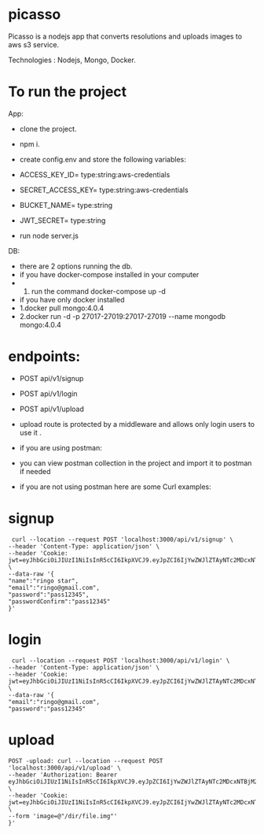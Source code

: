 # picasso

Picasso is a nodejs app that converts resolutions and uploads images to aws s3 service.


Technologies : Nodejs, Mongo, Docker.

# To run the project


App:
- clone the project.
- npm i.
- create config.env and store the following variables:
- ACCESS_KEY_ID= type:string:aws-credentials
- SECRET_ACCESS_KEY= type:string:aws-credentials
- BUCKET_NAME= type:string
- JWT_SECRET= type:string

- run node server.js


DB:
- there are 2 options running the db.
- if you have docker-compose installed in your computer
- 1. run the command docker-compose up -d
- if you have only docker installed
- 1.docker pull mongo:4.0.4
- 2.docker run -d -p 27017-27019:27017-27019 --name mongodb mongo:4.0.4



# endpoints:
- POST api/v1/signup
- POST api/v1/login
- POST api/v1/upload
- upload route is protected by a middleware and allows only login users to use it . 

- if you are using postman:
- you can view postman collection in the project and import it to postman if needed
- if you are not using postman here are some Curl examples:

# signup
```
 curl --location --request POST 'localhost:3000/api/v1/signup' \
--header 'Content-Type: application/json' \
--header 'Cookie: jwt=eyJhbGciOiJIUzI1NiIsInR5cCI6IkpXVCJ9.eyJpZCI6IjYwZWJlZTAyNTc2MDcxNTBjM2FjM2NlOSIsImlhdCI6MTYyNjA3NDY0OSwiZXhwIjoxNjMzODUwNjQ5fQ.dkhCqlG1ywAWryMGiRsO2Yh34QwzKgvf_mGN2OO91Bc' \
--data-raw '{
"name":"ringo star",
"email":"ringo@gmail.com",
"password":"pass12345",
"passwordConfirm":"pass12345"
}'
```
# login
```
 curl --location --request POST 'localhost:3000/api/v1/login' \
--header 'Content-Type: application/json' \
--header 'Cookie: jwt=eyJhbGciOiJIUzI1NiIsInR5cCI6IkpXVCJ9.eyJpZCI6IjYwZWJlZTAyNTc2MDcxNTBjM2FjM2NlOSIsImlhdCI6MTYyNjA3NDY0OSwiZXhwIjoxNjMzODUwNjQ5fQ.dkhCqlG1ywAWryMGiRsO2Yh34QwzKgvf_mGN2OO91Bc' \
--data-raw '{
"email":"ringo@gmail.com",
"password":"pass12345"
```
# upload
```
POST -upload: curl --location --request POST 'localhost:3000/api/v1/upload' \
--header 'Authorization: Bearer eyJhbGciOiJIUzI1NiIsInR5cCI6IkpXVCJ9.eyJpZCI6IjYwZWJlZTAyNTc2MDcxNTBjM2FjM2NlOSIsImlhdCI6MTYyNjA3NDY0OSwiZXhwIjoxNjMzODUwNjQ5fQ.dkhCqlG1ywAWryMGiRsO2Yh34QwzKgvf_mGN2OO91Bc' \
--header 'Cookie: jwt=eyJhbGciOiJIUzI1NiIsInR5cCI6IkpXVCJ9.eyJpZCI6IjYwZWJlZTAyNTc2MDcxNTBjM2FjM2NlOSIsImlhdCI6MTYyNjA3NDY0OSwiZXhwIjoxNjMzODUwNjQ5fQ.dkhCqlG1ywAWryMGiRsO2Yh34QwzKgvf_mGN2OO91Bc' \
--form 'image=@"/dir/file.img"'
}'
```
